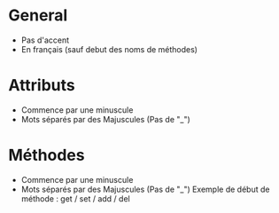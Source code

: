 # General
- Pas d'accent
- En français (sauf debut des noms de méthodes)

# Attributs
- Commence par une minuscule
- Mots séparés par des Majuscules (Pas de "_")

# Méthodes
- Commence par une minuscule
- Mots séparés par des Majuscules (Pas de "_")
Exemple de début de méthode : get / set / add / del
